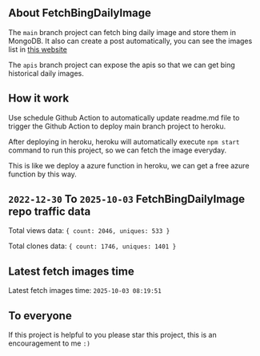 ## About FetchBingDailyImage

The `main` branch project can fetch bing daily image and store them in MongoDB.
It also can create a post automatically, you can see the images list in [this website](https://oursalbum.netlify.app)

The `apis` branch project can expose the apis so that we can get bing historical daily images.

## How it work

Use schedule Github Action to automatically update readme.md file to trigger the Github Action to deploy main branch project to heroku.

After deploying in heroku, heroku will automatically execute `npm start` command to run this project, so we can fetch the image everyday.

This is like we deploy a azure function in heroku, we can get a free azure function by this way.

## `2022-12-30` To `2025-10-03` FetchBingDailyImage repo traffic data

Total views data: `{ count: 2046, uniques: 533 }`

Total clones data: `{ count: 1746, uniques: 1401 }`

## Latest fetch images time

Latest fetch images time: `2025-10-03 08:19:51`

## To everyone

If this project is helpful to you please star this project, this is an encouragement to me `:)`



